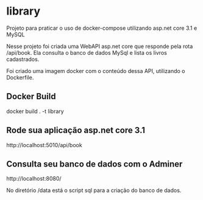 # library
Projeto para praticar o uso de docker-compose utilizando asp.net core 3.1 e MySQL

Nesse projeto foi criada uma WebAPI asp.net core que responde pela rota /api/book.
Ela consulta o banco de dados MySql e lista os livros cadastrados.

Foi criado uma imagem docker com o conteúdo dessa API, utilizando o Dockerfile.

## Docker Build
docker build . -t library 

## Rode sua aplicação asp.net core 3.1
http://localhost:5010/api/book

## Consulta seu banco de dados com o Adminer
http://localhost:8080/

No diretório /data está o script sql para a criação do banco de dados.